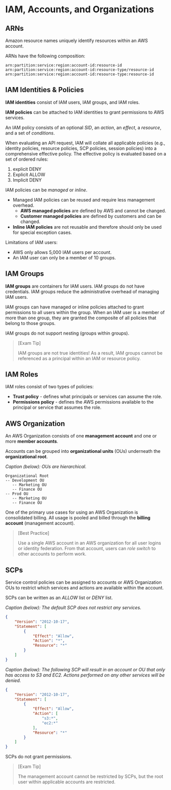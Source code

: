 # IAM, Accounts, and Organizations

## ARNs

Amazon resource names uniquely identify resources within an AWS account.

ARNs have the following composition:

`arn:partition:service:region:account-id:resource-id`
`arn:partition:service:region:account-id:resource-type/resource-id`
`arn:partition:service:region:account-id:resource-type:resource-id`

## IAM Identities & Policies

**IAM identities** consist of IAM users, IAM groups, and IAM roles. 

**IAM policies** can be attached to IAM identities to grant permissions to AWS services.

An IAM policy consists of an optional *SID*, an *action*, an *effect*, a *resource*, and a set of *conditions*.

When evaluating an API request, IAM will collate all applicable policies (e.g., identity policies, resource policies, SCP policies, session policies) into a comprehensive effective policy. The effective policy is evaluated based on a set of ordered rules:
1. explicit DENY
2. Explicit ALLOW
3. Implicit DENY

IAM policies can be *managed* or *inline*. 
- Managed IAM policies can be reused and require less management overhead. 
    - **AWS managed policies** are defined by AWS and cannot be changed.
    - **Customer managed policies** are defined by customers and can be changed.
- **Inline IAM policies** are not reusable and therefore should only be used for special exception cases.

Limitations of IAM users:
- AWS only allows 5,000 IAM users per account.
- An IAM user can only be a member of 10 groups.

## IAM Groups

**IAM groups** are containers for IAM users. IAM groups do not have credentials. IAM groups reduce the administrative overhead of managing IAM users.

IAM groups can have managed or inline policies attached to grant permissions to all users within the group. When an IAM user is a member of more than one group, they are granted the composite of all policies that belong to those groups.

IAM groups do not support nesting (groups within groups).

> [Exam Tip]
>
> IAM groups are not true identities! As a result, IAM groups cannot be referenced as a principal within an IAM or resource policy.

## IAM Roles

IAM roles consist of two types of policies:
- **Trust policy** - defines what principals or services can assume the role.
- **Permissions policy** - defines the AWS permissions available to the principal or service that assumes the role.

## AWS Organization

An AWS Organization consists of one **management account** and one or more **member accounts**.

Accounts can be grouped into **organizational units** (OUs) underneath the **organizational root**.

*Caption (below): OUs are hierarchical.*
```
Organizational Root
-- Development OU
   -- Marketing OU
   -- Finance OU
-- Prod OU
   -- Marketing OU
   -- Finance OU
```

One of the primary use cases for using an AWS Organization is consolidated billing. All usage is pooled and billed through the **billing account** (management account).

> [Best Practice]
>
> Use a single AWS account in an AWS organization for all user logins or identity federation. From that account, users can *role switch* to other accounts to perform work.

## SCPs

Service control policies can be assigned to accounts or AWS Organization OUs to restrict which services and actions are available within the account.

SCPs can be written as an *ALLOW* list or *DENY* list.

*Caption (below): The default SCP does not restrict any services.*
```json
{
    "Version": "2012-10-17",
    "Statement": [
        {
            "Effect": "Allow",
            "Action": "*",
            "Resource": "*"
        }
    ]
}
```

*Caption (below): The following SCP will result in an account or OU that only has access to S3 and EC2. Actions performed on any other services will be denied.*
```json
{
    "Version": "2012-10-17",
    "Statement": [
        {
            "Effect": "Allow",
            "Action": [
                "s3:*",
                "ec2:*"
            ],
            "Resource": "*"
        }
    ]
}
```

SCPs do not grant permissions.

> [Exam Tip]
>
> The management account cannot be restricted by SCPs, but the root user within applicable accounts are restricted.